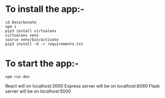 # To install the app:-
	cd Decarbonate
	npm i 
	pip3 install virtualenv
	virtualenv venv
	source venv/bin/activate
	pip3 install -U -r requirements.txt

# To start the app:-
	npm run dev

React will on localhost:3000
Express server will be on localhost:8080
Flask server will be on localhost:5000


